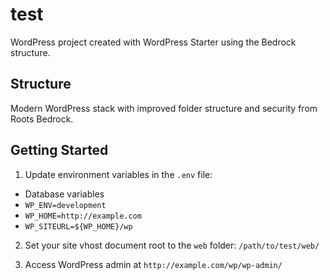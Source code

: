 # test

WordPress project created with WordPress Starter using the Bedrock structure.

## Structure
Modern WordPress stack with improved folder structure and security from Roots Bedrock.

## Getting Started

1. Update environment variables in the `.env` file:
  - Database variables
  - `WP_ENV=development`
  - `WP_HOME=http://example.com`
  - `WP_SITEURL=${WP_HOME}/wp`

2. Set your site vhost document root to the `web` folder: `/path/to/test/web/`

3. Access WordPress admin at `http://example.com/wp/wp-admin/`
